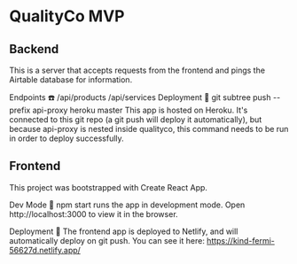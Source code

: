# QualityCo MVP

## Backend
This is a server that accepts requests from the frontend and pings the Airtable database for information.

Endpoints ☎️
/api/products
/api/services
Deployment 🚀
git subtree push --prefix api-proxy heroku master
This app is hosted on Heroku. It's connected to this git repo (a git push will deploy it automatically), but because api-proxy is nested inside qualityco, this command needs to be run in order to deploy successfully.

## Frontend
This project was bootstrapped with Create React App.

Dev Mode 🎨
npm start runs the app in development mode. Open http://localhost:3000 to view it in the browser.

Deployment 🚀
The frontend app is deployed to Netlify, and will automatically deploy on git push. You can see it here: https://kind-fermi-56627d.netlify.app/
